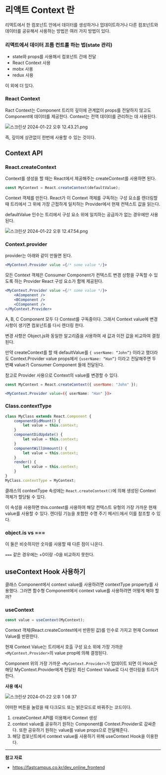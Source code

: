 # 리액트 Context 란

리액트에서 한 컴포넌트 안에서 데이터를 생성하거나 업데이트하거나 다른 컴포넌트와 데이터를 공유해서 사용하는 방법은 여러 가지 방법이 있다.

### 리액트에서 데이터 프름 컨트롤 하는 법(state 관리)

- state와 props를 사용해서 컴포넌트 간에 전달
- React Context 사용
- mobx 사용
- redux 사용

이 외에 더 있다.

### React Context

Ract Context는 Component 트리의 깊이에 관계없이 props를 전달하지 않고도 Component에 데이터를 제공한다. Context는 전역 데이터를 관리하는 데 사용된다.

![스크린샷 2024-01-22 오후 12.43.21.png](https://github.com/Heo-y-y/development-blog/assets/112863029/7353485d-45c5-442f-bb22-06bdcd80b689)

즉, 깊이에 상관없이 한번에 사용할 수 있는 것이다.

## Context API

### React.createContext

Context를 생성을 할 때는 React에서 제공해주는 createContext를 사용하면 된다.

```jsx
const MyContext = React.createContext(defaultValue);
```

Context 객체를 만든다. React가 이 Context 객체를 구독하는 구성 요소를 렌더링할 때 트리에서 그 위에 가장 근접하게 일치하는 Provider에서 현재 컨텍스트 값을 읽는다.

defaultValue 인수는 트리에서 구성 요소 위에 일치하는 공급자가 없는 경우에만 사용된다.

![스크린샷 2024-01-22 오후 12.47.54.png](https://github.com/Heo-y-y/development-blog/assets/112863029/a12cae2b-20dd-475e-b348-c022332504fc)

### Context.provider

provider는 아래와 같이 만들면 된다.

```jsx
<MyContext.Provider value ={/* some value */}>
```

모든 Context 객체은 Consumer Component가 컨텍스트 변경 상항을 구독할 수 있도록 하는 Provider React 구성 요소가 함께 제공된다.

```jsx
<MyContext.Provider value ={/* some value */}>
	<AComponent />
	<BComponent />
	<CComponent />
</MyContext.Provider>
```

A, B, C Component 모두 다 Context를 구독중이다. 그래서 Context value에 변경 사항이 생기면 컴포넌트를 다시 렌더링 한다.

변경 사항은 Object.js와 동일한 알고리즘을 사용하여 새 값과 이전 값을 비교하여 결정된다.

만약 createContext를 할 때 defaultValue를 `{ userName: “John”}` 이라고 했더라도 Context.Provider value props에서 `{userName: “Han”}` 이라고 전달해주면 두 번째 value가 Consumer Component 들에 전달된다.

참고로 Provider 사용으로 Context의 value를 변경할 수 있다.

```jsx
const MyContext = React.createContext({ userName: "John" });
```

```jsx
<MyContext.Provider value=({ userName: "Han" })>
```

### Class.contextType

```jsx
class MyClass extends React.Component {
	componentDidMount() {
		let value = this.context;
	}
	componentDidUpdate() {
		let value = this.context;
	}
	componentWillUnmount() {
		let value = this.context;
	}
	render() {
		let value = this.context;
	}
}
MyClass.contextType = MyContext;
```

클래스의 contextType 속성에는 `React.createContext()`에 의해 생성된 Context 객체가 할당될 수 있다.

이 속성을 사용하면 this.context를 사용하여 해당 컨텍스트 유형의 가장 가까운 현재 value를 사용할 수 있다. 렌더링 기능을 포함한 수명 주기 메서드에서 이를 참조할 수 있다.

### object.is vs ===

이 둘은 비슷하지만 숫자를 사용할 때 다른 점이 나온다.

`===` 같은 경우에는 +0이랑 -0을 비교하지 못한다. 

## useContext Hook 사용하기

클래스 Component에서 context value를 사용하려면 contextType property를 사용했다. 그러면 함수형 Component에서 context value를 사용하려면 어떻게 해야 할까?

### useContext

```jsx
const value = useContext(MyContext);
```

Context 객체(React.createContext에서 반환된 값)를 인수로 가지고 현재 Context Value를 반환한다.

현재 Context Value는 트리에서 호출 구성 요소 위에 가장 가까운 `<MyContext.Provider>`의 value prop에 의해 결정된다.

Component 위의 가장 가까운 `<MyContext.Provider>`가 업데이트 되면 이 Hook은 해당 MyContext.Provider에게 전달된 최신 Context Value로 다시 렌더링을 트리거한다.

**사용 예시**

![스크린샷 2024-01-22 오후 1 08 37](https://github.com/Heo-y-y/development-blog/assets/112863029/ba4f2086-5619-4f95-82ac-ed8b2d4ef6a1)

어떠한 버튼을 눌렀을 때 다크모드 또는 밝은모드로 바꿔주는 코드이다.

1. createContext API를 이용해서 Context 생성
2. context value를 공유하기 원하는 Component를 Context.Provider로 감싸준다. 또한 공유하기 원하는 value를 value props으로 전달해준다.
3. 해당 컴포넌트에서 context value를 사용하기 위해 useContext Hook을 이용한다.

---

**참고 자료**

- <https://fastcampus.co.kr/dev_online_frontend>
